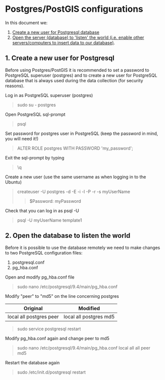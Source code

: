 # Postgres/PostGIS configurations

In this document we:

1. [Create a new user for Postgresql database](#1)
2. [Open the server (database) to 'listen' the world (i.e. enable other servers/computers to insert data to our database)](#2).

## <a name="1"><a/>1. Create a new user for Postgresql

Before using Postgres/PostGIS it is recommended to set a password to PostgreSQL superuser (postgres) and to create a new user for PostgreSQL database 
that is always used during the data collection (for security reasons).     

Log in as PostgreSQL superuser (postgres)

>   sudo su - postgres

Open PostgreSQL sql-prompt
>   psql

Set password for postgres user in PostgreSQL (keep the password in mind, you will need it!)
>   ALTER ROLE postgres WITH PASSWORD 'my_password';

Exit the sql-prompt by typing
>   \q 

Create a new user (use the same username as when logging in to the Ubuntu)
>   createuser -U postgres -d -E -i -l -P -r -s myUserName
>   >$Password: myPassword

Check that you can log in as psql -U <yourusername>
>   psql -U myUserName template1

## <a name="2"><a/>2. Open the database to listen the world
Before it is possible to use the database remotely we need to make changes to two PostgreSQL configuration files:
 1. postgresql.conf
 2. pg_hba.conf

Open and modify pg_hba.conf file
>   sudo nano /etc/postgresql/9.4/main/pg_hba.conf
    
Modify "peer" to "md5" on the line concerning postgres

| Original | Modified |
|----------| ---------|
|   local   all   postgres   peer |    local   all   postgres   md5 | 


>   sudo service postgresql restart


Modify pg_hba.conf again and change peer to md5
>   sudo nano /etc/postgresql/9.4/main/pg_hba.conf
     local      all     all     peer md5

Restart the database again
>   sudo /etc/init.d/postgresql restart


